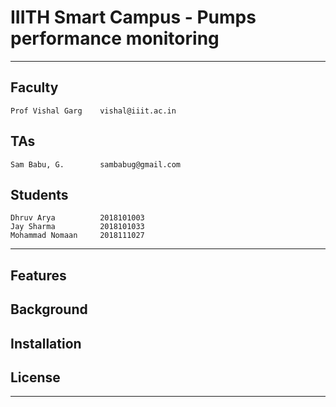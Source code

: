 # IIITH Smart Campus - Pumps performance monitoring

************************************

## Faculty
	Prof Vishal Garg	vishal@iiit.ac.in

## TAs
	Sam Babu, G.		sambabug@gmail.com

## Students
	Dhruv Arya			2018101003
	Jay Sharma			2018101033
	Mohammad Nomaan		2018111027

************************************

## Features

## Background

## Installation

## License

************************************
